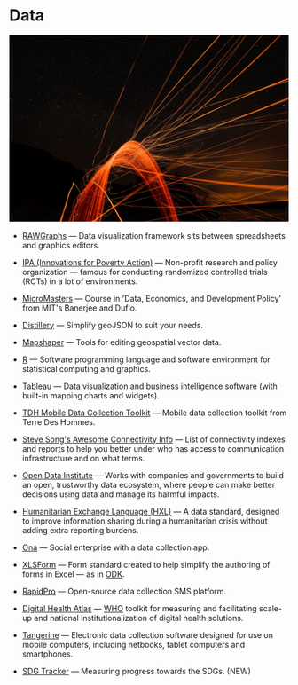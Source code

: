 # Data

![data](../../images/data.jpg)

- [RAWGraphs](https://rawgraphs.io) — Data visualization framework sits between spreadsheets and graphics editors.

- [IPA (Innovations for Poverty Action)](https://poverty-action.org) — Non-profit research and policy organization — famous for conducting randomized controlled trials (RCTs) in a lot of environments.

- [MicroMasters](https://micromasters.mit.edu/dedp) — Course in 'Data, Economics, and Development Policy' from MIT's Banerjee and Duflo.

- [Distillery](https://shancarter.github.io/distillery) — Simplify geoJSON to suit your needs.

- [Mapshaper](http://mapshaper.org) — Tools for editing geospatial vector data.

- [R](https://r-project.org) — Software programming language and software environment for statistical computing and graphics.

- [Tableau](https://tableau.com) — Data visualization and business intelligence software (with built-in mapping charts and widgets).

- [TDH Mobile Data Collection Toolkit](https://www.mdc-toolkit.org) — Mobile data collection toolkit from Terre Des Hommes.

- [Steve Song's Awesome Connectivity Info](https://github.com/stevesong/awesome-connectivity-info) — List of connectivity indexes and reports to help you better under who has access to communication infrastructure and on what terms.

- [Open Data Institute](https://theodi.org) — Works with companies and governments to build an open, trustworthy data ecosystem, where people can make better decisions using data and manage its harmful impacts.

- [Humanitarian Exchange Language (HXL)](http://hxlstandard.org) — A data standard, designed to improve information sharing during a humanitarian crisis without adding extra reporting burdens.

- [Ona](https://ona.io) — Social enterprise with a data collection app.

- [XLSForm](http://xlsform.org) — Form standard created to help simplify the authoring of forms in Excel — as in [ODK](https://opendatakit.org/).

- [RapidPro](https://community.rapidpro.io) — Open-source data collection SMS platform.

- [Digital Health Atlas](https://digitalhealthatlas.org) — [WHO](http://www.who.int) toolkit for measuring and facilitating scale-up and national institutionalization of digital health solutions.

- [Tangerine](http://www.tangerinecentral.org) — Electronic data collection software designed for use on mobile computers, including netbooks, tablet computers and smartphones.

- [SDG Tracker](https://sdg-tracker.org/) — Measuring progress towards the SDGs. (NEW)